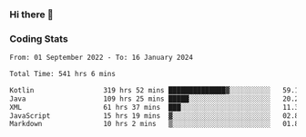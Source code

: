 ### Hi there 👋

<!--
**Girrafeec/girrafeec** is a ✨ _special_ ✨ repository because its `README.md` (this file) appears on your GitHub profile.

Here are some ideas to get you started:

- 🔭 I’m currently working on ...
- 🌱 I’m currently learning ...
- 👯 I’m looking to collaborate on ...
- 🤔 I’m looking for help with ...
- 💬 Ask me about ...
- 📫 How to reach me: ...
- 😄 Pronouns: ...
- ⚡ Fun fact: ...
-->

### Coding Stats
<!--START_SECTION:waka-->

```txt
From: 01 September 2022 - To: 16 January 2024

Total Time: 541 hrs 6 mins

Kotlin                 319 hrs 52 mins ██████████████▓░░░░░░░░░░   59.11 %
Java                   109 hrs 25 mins █████░░░░░░░░░░░░░░░░░░░░   20.22 %
XML                    61 hrs 37 mins  ███░░░░░░░░░░░░░░░░░░░░░░   11.39 %
JavaScript             15 hrs 19 mins  ▓░░░░░░░░░░░░░░░░░░░░░░░░   02.83 %
Markdown               10 hrs 2 mins   ▒░░░░░░░░░░░░░░░░░░░░░░░░   01.85 %
```

<!--END_SECTION:waka-->
